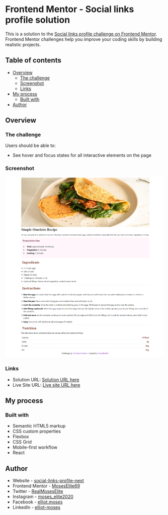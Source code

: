 # Frontend Mentor - Social links profile solution

This is a solution to the [Social links profile challenge on Frontend Mentor](https://www.frontendmentor.io/challenges/social-links-profile-UG32l9m6dQ). Frontend Mentor challenges help you improve your coding skills by building realistic projects.

## Table of contents

- [Overview](#overview)
  - [The challenge](#the-challenge)
  - [Screenshot](#screenshot)
  - [Links](#links)
- [My process](#my-process)
  - [Built with](#built-with)
- [Author](#author)

## Overview

### The challenge

Users should be able to:

- See hover and focus states for all interactive elements on the page

### Screenshot

![](./public/screenshot.png)

### Links

- Solution URL: [Solution URL here](https://github.com/MosesElite69/recipe-page-react)
- Live Site URL: [Live site URL here](https://recipe-page-react-ten.vercel.app)

## My process

### Built with

- Semantic HTML5 markup
- CSS custom properties
- Flexbox
- CSS Grid
- Mobile-first workflow
- React

## Author

- Website - [social-links-profile-next](https://social-links-profile-next.netlify.app)
- Frontend Mentor - [MosesElite69](https://www.frontendmentor.io/profile/MosesElite69)
- Twitter - [RealMosesElite](https://twitter.com/RealMosesElite)
- Instagram - [moses_elite2020](https://www.instagram.com/moses_elite2020)
- Facebook - [elliot.moses](https://www.facebook.com/elliot.moses.568)
- LinkedIn - [elliot-moses](https://www.linkedin.com/in/elliot-moses-17a444296/)
